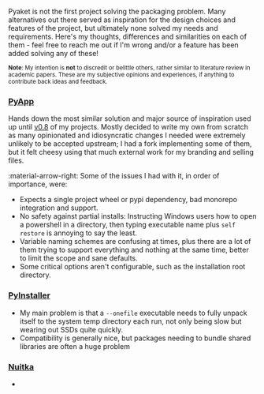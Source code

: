
Pyaket is not the first project solving the packaging problem. Many alternatives out there served as inspiration for the design choices and features of the project, but ultimately none solved my needs and requirements. Here's my thoughts, differences and similarities on each of them - feel free to reach me out if I'm wrong and/or a feature has been added solving any of these!

<sup><b>Note</b>: My intention is **not** to discredit or belittle others, rather similar to literature review in academic papers. These are my subjective opinions and experiences, if anything to contribute back ideas and feedback.</sup>

### [PyApp](https://github.com/ofek/pyapp)

Hands down the most similar solution and major source of inspiration used up until [v0.8](https://github.com/BrokenSource/DepthFlow/releases/tag/v0.8.0) of my projects. Mostly decided to write my own from scratch as many opinionated and idiosyncratic changes I needed were extremely unlikely to be accepted upstream; I had a fork implementing some of them, but it felt cheesy using that much external work for my branding and selling files.

:material-arrow-right: Some of the issues I had with it, in order of importance, were:

- Expects a single project wheel or pypi dependency, bad monorepo integration and support.
- No safety against partial installs: Instructing Windows users how to open a powershell in a directory, then typing executable name plus `self restore` is annoying to say the least.
- Variable naming schemes are confusing at times, plus there are a lot of them trying to support everything and nothing at the same time, better to limit the scope and sane defaults.
- Some critical options aren't configurable, such as the installation root directory.

### [PyInstaller](https://github.com/pyinstaller/pyinstaller)

- My main problem is that a `--onefile` executable needs to fully unpack itself to the system temp directory each run, not only being slow but wearing out SSDs quite quickly.
- Compatibility is generally nice, but packages needing to bundle shared libraries are often a huge problem

### [Nuitka](https://github.com/nuitka/nuitka)

-
